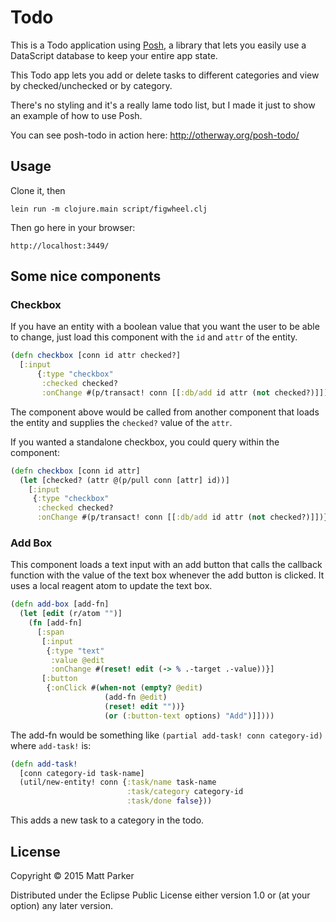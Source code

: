 # Todo

This is a Todo application using
[Posh](https://github.com/mpdairy/posh), a library that lets you
easily use a DataScript database to keep your entire app state.

This Todo app lets you add or delete tasks to different categories and
view by checked/unchecked or by category.

There's no styling and it's a really lame todo list, but I made it
just to show an example of how to use Posh.

You can see posh-todo in action here: http://otherway.org/posh-todo/

## Usage

Clone it, then

```
lein run -m clojure.main script/figwheel.clj
```

Then go here in your browser:

```
http://localhost:3449/
```
## Some nice components

### Checkbox

If you have an entity with a boolean value that you want the user to
be able to change, just load this component with the `id` and `attr`
of the entity.

```clj
(defn checkbox [conn id attr checked?]
  [:input
      {:type "checkbox"
       :checked checked?
       :onChange #(p/transact! conn [[:db/add id attr (not checked?)]])}])
```

The component above would be called from another component that loads
the entity and supplies the `checked?` value of the `attr`.

If you wanted a standalone checkbox, you could query within the
component:

```clj
(defn checkbox [conn id attr]
  (let [checked? (attr @(p/pull conn [attr] id))]
    [:input
     {:type "checkbox"
      :checked checked?
      :onChange #(p/transact! conn [[:db/add id attr (not checked?)]])}]))
```

### Add Box

This component loads a text input with an add button that calls the
callback function with the value of the text box  whenever the add
button is clicked. It uses a local reagent atom to update the text
box.

```clj
(defn add-box [add-fn]
  (let [edit (r/atom "")]
    (fn [add-fn]
      [:span
       [:input
        {:type "text"
         :value @edit
         :onChange #(reset! edit (-> % .-target .-value))}]
       [:button
        {:onClick #(when-not (empty? @edit)
                     (add-fn @edit)
                     (reset! edit ""))}
                     (or (:button-text options) "Add")]])))
```

The add-fn would be something like `(partial add-task! conn
category-id)` where `add-task!` is:

```clj
(defn add-task!
  [conn category-id task-name]
  (util/new-entity! conn {:task/name task-name
                          :task/category category-id
                          :task/done false}))
```

This adds a new task to a category in the todo.


## License

Copyright © 2015 Matt Parker

Distributed under the Eclipse Public License either version 1.0 or (at
your option) any later version.
